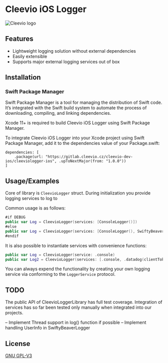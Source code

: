 
# Cleevio iOS Logger
![Cleevio logo](https://pbs.twimg.com/profile_images/1531970166946422790/e0DjgYzt_400x400.png)
## Features

- Lightweight logging solution without external dependencies
- Easily extensible
- Supports major external logging services out of box


## Installation

### Swift Package Manager
Swift Package Manager is a tool for managing the distribution of Swift code. It’s integrated with the Swift build system to automate the process of downloading, compiling, and linking dependencies.

Xcode 11+ is required to build Cleevio iOS Logger using Swift Package Manager.

To integrate Cleevio iOS Logger into your Xcode project using Swift Package Manager, add it to the dependencies value of your Package.swift:

```
dependencies: [
    .package(url: "https://gitlab.cleevio.cz/cleevio-dev-ios/cleeviologger-ios", .upToNextMajor(from: "1.0.0"))
]
```



## Usage/Examples

Core of library is `CleevioLogger` struct. During initialization you provide logging services to log to

Common usage is as follows: 
```swift
#if DEBUG
public var Log = CleevioLogger(services: [ConsoleLogger()])
#else
public var Log = CleevioLogger(services: [ConsoleLogger(), SwiftyBeaverLogger()])
#endif
```

It is also possible to instantiate services with convenience functions:
```swift
public var Log = CleevioLogger(service: .console)
public var Log2 = CleevioLogger(services: [.console, .datadog(clientToken: "", environment: "", serviceName: "")])
```

You can always expend the functionality by creating your own logging service via conforming to the `LoggerService` protocol.
## TODO

The public API of CleevioLoggerLibrary has full test coverage. Integration of services has so far been tested only manually when integrated into our projects.

– Implement Thread support in log() function if possible
– Implement handling UserInfo in SwiftyBeaverLogger

## License

[GNU GPL-V3](https://choosealicense.com/licenses/gpl-3.0/#)

